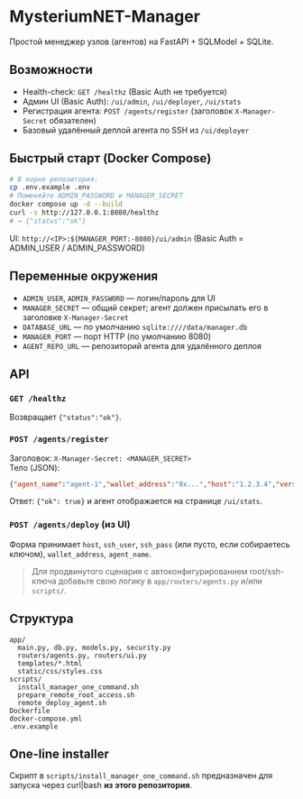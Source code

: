 # MysteriumNET-Manager

Простой менеджер узлов (агентов) на FastAPI + SQLModel + SQLite.

## Возможности
- Health-check: `GET /healthz` (Basic Auth не требуется)
- Админ UI (Basic Auth): `/ui/admin`, `/ui/deployer`, `/ui/stats`
- Регистрация агента: `POST /agents/register` (заголовок `X-Manager-Secret` обязателен)
- Базовый удалённый деплой агента по SSH из `/ui/deployer`

## Быстрый старт (Docker Compose)
```bash
# В корне репозитория:
cp .env.example .env
# Поменяйте ADMIN_PASSWORD и MANAGER_SECRET
docker compose up -d --build
curl -s http://127.0.0.1:8080/healthz
# → {"status":"ok"}
```

UI: `http://<IP>:${MANAGER_PORT:-8080}/ui/admin` (Basic Auth = ADMIN_USER / ADMIN_PASSWORD)

## Переменные окружения
- `ADMIN_USER`, `ADMIN_PASSWORD` — логин/пароль для UI
- `MANAGER_SECRET` — общий секрет; агент должен присылать его в заголовке `X-Manager-Secret`
- `DATABASE_URL` — по умолчанию `sqlite:////data/manager.db`
- `MANAGER_PORT` — порт HTTP (по умолчанию 8080)
- `AGENT_REPO_URL` — репозиторий агента для удалённого деплоя

## API
### `GET /healthz`
Возвращает `{"status":"ok"}`.

### `POST /agents/register`
Заголовок: `X-Manager-Secret: <MANAGER_SECRET>`  
Тело (JSON):
```json
{"agent_name":"agent-1","wallet_address":"0x...","host":"1.2.3.4","version":"1.0.0"}
```
Ответ: `{"ok": true}` и агент отображается на странице `/ui/stats`.

### `POST /agents/deploy` (из UI)
Форма принимает `host`, `ssh_user`, `ssh_pass` (или пусто, если собираетесь ключом), `wallet_address`, `agent_name`.

> Для продвинутого сценария с автоконфигурированием root/ssh-ключа добавьте свою логику в `app/routers/agents.py` и/или `scripts/`.

## Структура
```
app/
  main.py, db.py, models.py, security.py
  routers/agents.py, routers/ui.py
  templates/*.html
  static/css/styles.css
scripts/
  install_manager_one_command.sh
  prepare_remote_root_access.sh
  remote_deploy_agent.sh
Dockerfile
docker-compose.yml
.env.example
```

## One-line installer
Скрипт в `scripts/install_manager_one_command.sh` предназначен для запуска через curl|bash **из этого репозитория**.
